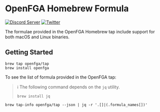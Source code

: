 # OpenFGA Homebrew Formula
[![Discord Server](https://img.shields.io/discord/759188666072825867?color=7289da&logo=discord "Discord Server")](https://discord.com/channels/759188666072825867/930524706854031421)
[![Twitter](https://img.shields.io/twitter/follow/openfga?color=%23179CF0&logo=twitter&style=flat-square "@openfga on Twitter")](https://twitter.com/openfga)

The formulae provided in the OpenFGA Homebrew tap include support for both macOS and Linux binaries.

## Getting Started
```shell
brew tap openfga/tap
brew install openfga
```

To see the list of formula provided in the OpenFGA tap:
> ℹ️ The following command depends on the `jq` utility.
>
> `brew install jq`

```shell
brew tap-info openfga/tap --json | jq -r '.[]|(.formula_names[])'